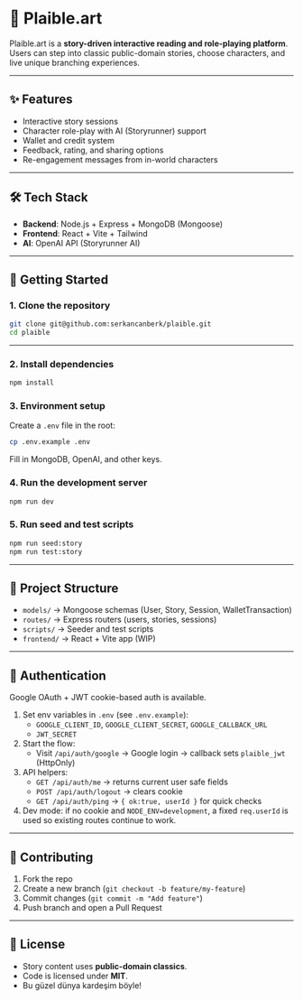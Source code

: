 # 📖 Plaible.art

Plaible.art is a **story-driven interactive reading and role-playing platform**.  
Users can step into classic public-domain stories, choose characters, and live unique branching experiences.

---

## ✨ Features
- Interactive story sessions  
- Character role-play with AI (Storyrunner) support  
- Wallet and credit system  
- Feedback, rating, and sharing options  
- Re-engagement messages from in-world characters  

---

## 🛠️ Tech Stack
- **Backend**: Node.js + Express + MongoDB (Mongoose)  
- **Frontend**: React + Vite + Tailwind  
- **AI**: OpenAI API (Storyrunner AI)  

---

## 🚀 Getting Started

### 1. Clone the repository
```bash
git clone git@github.com:serkancanberk/plaible.git
cd plaible
```

---

### 2. Install dependencies
```bash
npm install
```

### 3. Environment setup
Create a `.env` file in the root:
```bash
cp .env.example .env
```
Fill in MongoDB, OpenAI, and other keys.

### 4. Run the development server
```bash
npm run dev
```

### 5. Run seed and test scripts
```bash
npm run seed:story
npm run test:story
```

---

## 📂 Project Structure
- `models/` → Mongoose schemas (User, Story, Session, WalletTransaction)  
- `routes/` → Express routers (users, stories, sessions)  
- `scripts/` → Seeder and test scripts  
- `frontend/` → React + Vite app (WIP)  

---

## 🔐 Authentication

Google OAuth + JWT cookie-based auth is available.

1. Set env variables in `.env` (see `.env.example`):
   - `GOOGLE_CLIENT_ID`, `GOOGLE_CLIENT_SECRET`, `GOOGLE_CALLBACK_URL`
   - `JWT_SECRET`
2. Start the flow:
   - Visit `/api/auth/google` → Google login → callback sets `plaible_jwt` (HttpOnly)
3. API helpers:
   - `GET /api/auth/me` → returns current user safe fields
   - `POST /api/auth/logout` → clears cookie
   - `GET /api/auth/ping` → `{ ok:true, userId }` for quick checks
4. Dev mode: if no cookie and `NODE_ENV=development`, a fixed `req.userId` is used so existing routes continue to work.

---

## 🤝 Contributing
1. Fork the repo  
2. Create a new branch (`git checkout -b feature/my-feature`)  
3. Commit changes (`git commit -m "Add feature"`)  
4. Push branch and open a Pull Request  

---

## 📜 License
- Story content uses **public-domain classics**.  
- Code is licensed under **MIT**.  
- Bu güzel dünya kardeşim böyle!